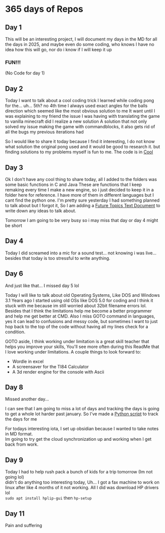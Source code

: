 # 365 days of Repos

## Day 1

This will be an interesting project, I will document my days in the MD for all the days in 2025, and maybe even do some coding, who knows
I have no idea how this will go, nor do i know if I will keep it up

<h3>FUN!!!</h3>

(No Code for day 1)

## Day 2

Today I want to talk about a cool coding trick I learned while coding pong for the... uh... 5th? no 4th time
I always used exact angles for the balls direction which seemed like the most obvious solution to me
It want until I was explaining to my friend the issue I was having with translating the game to vanilla minecraft did I realize a new solution
A solution that not only solved my issue making the game with commandblocks, it also gets rid of all the bugs my previous iterations had

So I would like to share it today because I find it interesting, I do not know what solution the original pong used and it would be good to research it. but finding solutions to my problems myself is fun to me.
The code is in [Cool](Cool/1.2.25-Move_A_Ball.py)

## Day 3

Ok I don't have any cool thing to share today, all I added to the folders was some basic functions in C and Java
These are functions that I keep remaking every time I make a new engine, so i just decided to keep it in a folder here for reference.
I have more of them in different languages but I cant find the python one.
I'm pretty sure yesterday I had something planned to talk about but I forgot it, So I am adding a [Future Topics Text Document](FutureTopics.md) to write down any ideas to talk about.

Tomorrow I am going to be very busy so i may miss that day or day 4 might be short

## Day 4

Today I did screamed into a mic for a sound test... not knowing i was live...
besides that today is too stressful to write anything.

## Day 6

And just like that... I missed day 5 lol

Today I will like to talk about old Operating Systems, Like DOS and Windows 3.1
Years ago I started using old OSs like DOS 5.0 for coding and I think it stuck with me because im still worried about 32bit filename errors lol.
Besides that I think the limitations help me become a better programmer and help me get better at CMD.
Also I miss GOTO command in languages, yes it can lead to confusions and messy code, but sometimes I want to just hop back to the top of the code without having all my lines check for a condition.

GOTO aside, I think working under limitation is a great skill teacher that helps you improve your skills, You'll see more often during this ReadMe that I love working under limitations.
A couple things to look forward to:

- Wordle in excel
- A screensaver for the TI84 Calculator
- A 3d render engine for the console with Ascii

## Day 8

Missed another day...

I can see that I am going to miss a lot of days and tracking the days is going to get a whole lot harder past january. So I've made a [Python script](Testing/WhatDay.py) to track the days for me

For todays interesting iota, I set up obsidian because I wanted to take notes in MD format.<br>
Im going to try get the cloud synchronization up and working when I get back from work.

## Day 9

Today I had to help rush pack a bunch of kids for a trip tomorrow (Im not going lol)<br>
didn't do anything too interesting today, Uh... I got a fax machine to work on linux after like 4 months of it not working. All I did was download HP drivers lol <br>
`sudo apt install hplip-gui` then `hp-setup`

## Day 11

Pain and suffering
